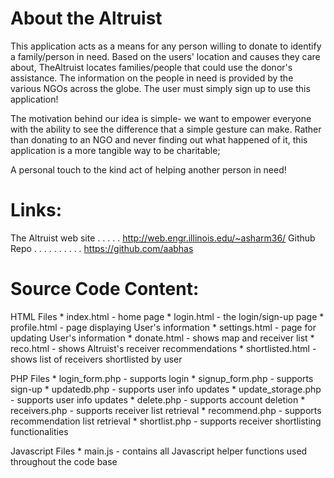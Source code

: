 About the Altruist
===============================

This application acts as a means for any person willing to donate to identify a family/person in need. Based on the users' location and causes they care about, TheAltruist locates families/people that could use the donor's assistance. The information on the people in need is provided by the various NGOs across the globe. The user must simply sign up to use this application! 

The motivation behind our idea is simple- we want to empower everyone with the ability to see the difference that a simple gesture can make. Rather than donating to an NGO and never finding out what happened of it, this application is a more tangible way to be charitable; 

A personal touch to the kind act of helping another person in need!

Links:
======

The Altruist web site  . . . . . http://web.engr.illinois.edu/~asharm36/
Github Repo  . . . . . . . . . . https://github.com/aabhas

Source Code Content:
===================
HTML Files
	* index.html 				- home page
	* login.html 				- the login/sign-up page
	* profile.html 			- page displaying User's information
	* settings.html 			- page for updating User's information
	* donate.html 			- shows map and receiver list
	* reco.html 				- shows Altruist's receiver recommendations
	* shortlisted.html 		- shows list of receivers shortlisted by user

PHP Files
	* login_form.php 			- supports login
	* signup_form.php 		- supports sign-up
	* updatedb.php 			- supports user info updates
	* update_storage.php 		- supports user info updates
	* delete.php 				- supports account deletion
	* receivers.php 			- supports receiver list retrieval
	* recommend.php 			- supports recommendation list retrieval
	* shortlist.php 			- supports receiver shortlisting functionalities

Javascript Files
	* main.js 				- contains all Javascript helper functions used throughout the code base

